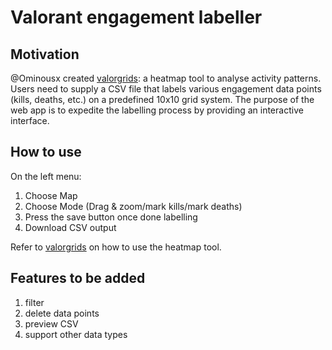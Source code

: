 # Valorant engagement labeller

## Motivation

@Ominousx created [valorgrids](https://github.com/Ominousx/valorgrids): a heatmap tool to analyse activity patterns. Users need to supply a CSV file that labels various engagement data points (kills, deaths, etc.) on a predefined 10x10 grid system. The purpose of the web app is to expedite the labelling process by providing an interactive interface.

## How to use

On the left menu:

1. Choose Map
2. Choose Mode (Drag & zoom/mark kills/mark deaths)
3. Press the save button once done labelling
4. Download CSV output

Refer to [valorgrids](https://github.com/Ominousx/valorgrids) on how to use the heatmap tool.

## Features to be added

1. filter
2. delete data points
3. preview CSV
4. support other data types